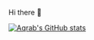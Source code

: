 Hi there 👋



[![Aqrab's GitHub stats](https://github-readme-stats.vercel.app/api?username=aqrab-25)](https://github.com/anuraghazra/github-readme-stats)
